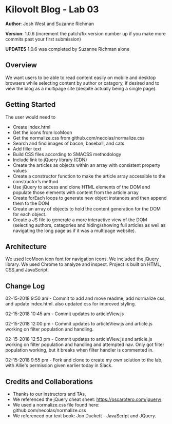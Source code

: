 # Kilovolt Blog - Lab 03

**Author**: Josh West and Suzanne Richman

**Version**: 1.0.6 (increment the patch/fix version number up if you make more commits past your first submission)

**UPDATES** 1.0.6 was completed by Suzanne Richman alone

## Overview

We want users to be able to read content easily on mobile and desktop browsers while selecting content by author or catagory, if desired and to view the blog as a multipage site (despite actually being a single page).


## Getting Started

The user would need to 
* Create index.html
* Get the icons from IcoMoon
* Get the normalize.css from github.com/necolas/normalize.css
* Search and find images of bacon, baseball, and cats
* Add filler text
* Build CSS files according to SMACSS methodology
* Include link to jQuery library (CDN)
* Create the articles as objects within an array with consistent property values
* Create a constructor function to make the article array accessible to the constructor’s method
* Use jQuery to access and clone HTML elements of the DOM and populate those elements with content from the article array
* Create forEach loops to generate new object instances and then append them to the DOM
* Create an array of objects to hold the content generation for the DOM for each object.
* Create a JS file to generate a more interactive view of the DOM (selecting authors, catagories and hiding/showing full articles as well as navigating the long page as if it was a multipage website).

## Architecture

We used IcoMoon icon font for navigation icons. We included the jQuery library. We used Chrome to analyze and inspect. Project is built on HTML, CSS,and JavaScript.

## Change Log

02-15-2018 9:50 am - Commit to add and move readme, add normalize css, and update index.html. also updated css for improved styling.

02-15-2018 10:45 am - Commit updates to articleView.js

02-15-2018 12:00 pm - Commit updates to articleView.js and article.js working on filter population and handling.

02-15-2018 12:53 pm - Commit updates to articleView.js and article.js working on filter population and handling and attempted nav. Only got filter population working, but it breaks when filter handler is commented in.

02-15-2018 9:55 pm - Fork and clone to create my own solution to the lab, with Allie's permission given earlier today in Slack.



## Credits and Collaborations

* Thanks to our instructors and TAs. 
* We referenced the jQuery cheat sheet: https://oscarotero.com/jquery/
* We used a normalize.css file found here: github.com/necolas/normalize.css
* We referenced our text book: Jon Duckett - JavaScript and JQuery.